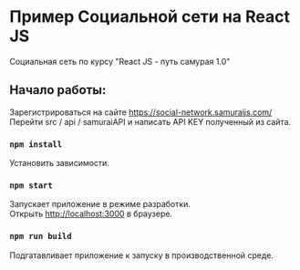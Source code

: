 # Пример Социальной сети на React JS 
Социальная сеть по курсу "React JS - путь самурая 1.0"



## Начало работы:

Зарегистрироваться на сайте https://social-network.samuraijs.com/ \
Перейти src / api / samuraiAPI и написать API KEY полученный из сайта.

### `npm install`

Установить зависимости.

### `npm start`

Запускает приложение в режиме разработки.\
Открыть [http://localhost:3000](http://localhost:3000) в браузере.

### `npm run build`
Подгатавливает приложение к запуску в производственной среде.
